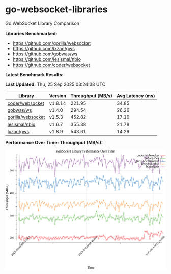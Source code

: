 # go-websocket-libraries

Go WebSocket Library Comparison

**Libraries Benchmarked:**

- https://github.com/gorilla/websocket
- https://github.com/lxzan/gws
- https://github.com/gobwas/ws
- https://github.com/lesismal/nbio
- https://github.com/coder/websocket

**Latest Benchmark Results:**

<!-- BENCHMARK_TABLE_START -->
**Last Updated:** Thu, 25 Sep 2025 03:24:38 UTC

| Library                                         | Version         | Throughput (MB/s) | Avg Latency (ms) |
| ----------------------------------------------- | --------------- | ----------------- | ---------------- |
| [coder/websocket](https://github.com/coder/websocket) | v1.8.14 | 221.95 | 34.85 |
| [gobwas/ws](https://github.com/gobwas/ws) | v1.4.0 | 294.54 | 26.26 |
| [gorilla/websocket](https://github.com/gorilla/websocket) | v1.5.3 | 452.82 | 17.10 |
| [lesismal/nbio](https://github.com/lesismal/nbio) | v1.6.7 | 355.38 | 21.78 |
| [lxzan/gws](https://github.com/lxzan/gws) | v1.8.9 | 543.61 | 14.29 |
<!-- BENCHMARK_TABLE_END -->

**Performance Over Time: Throughput (MB/s):**

![Benchmark Performance Graph](benchmark_performance.png)